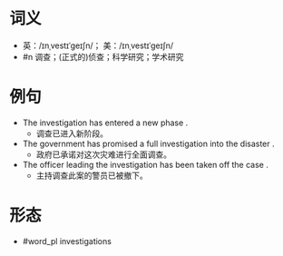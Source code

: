 # 词义
- 英：/ɪnˌvestɪˈɡeɪʃn/； 美：/ɪnˌvestɪˈɡeɪʃn/
- #n 调查；(正式的)侦查；科学研究；学术研究
# 例句
- The investigation has entered a new phase .
	- 调查已进入新阶段。
- The government has promised a full investigation into the disaster .
	- 政府已承诺对这次灾难进行全面调查。
- The officer leading the investigation has been taken off the case .
	- 主持调查此案的警员已被撤下。
# 形态
- #word_pl investigations
